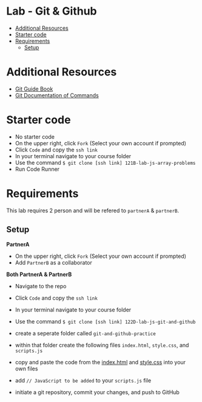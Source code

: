 # Lab - Git & Github <!-- omit in toc -->
- [Additional Resources](#additional-resources)
- [Starter code](#starter-code)
- [Requirements](#requirements)
  - [Setup](#setup)

# Additional Resources
- [Git Guide Book](https://git-scm.com/book/en/v2)
- [Git Documentation of Commands](https://git-scm.com/docs)

# Starter code
- No starter code
- On the upper right, click `Fork` (Select your own account if prompted)
- Click `Code` and copy the `ssh link`
- In your terminal navigate to your course folder
- Use the command `$ git clone [ssh link] 121B-lab-js-array-problems`
- Run Code Runner

# Requirements
This lab requires 2 person and will be refered to `partnerA` & `partnerB`.

## Setup
**PartnerA**
- On the upper right, click `Fork` (Select your own account if prompted)
- Add `PartnerB` as a collaborator

**Both PartnerA & PartnerB**
- Navigate to the repo
- Click `Code` and copy the `ssh link`
- In your terminal navigate to your course folder
- Use the command `$ git clone [ssh link] 122D-lab-js-git-and-github`

- create a seperate folder called `git-and-github-practice`
- within that folder create the following files `index.html`, `style.css`, and `scripts.js`
- copy and paste the code from the [index.html](index.html) and [style.css](style.css) into your own files
- add `// JavaScript to be added` to your `scripts.js` file
- initiate a git repository, commit your changes, and push to GitHub